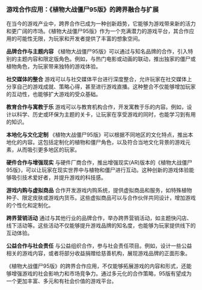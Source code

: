 ### 游戏合作应用：《植物大战僵尸95版》的跨界融合与扩展

在当今的游戏产业中，跨界合作已成为一种创新趋势，它能够为游戏带来新的活力和更广阔的市场。《植物大战僵尸95版》作为一个充满潜力的游戏平台，其合作应用的可能性无限，为玩家和开发者提供了丰富的想象空间。

**品牌合作与主题内容**
《植物大战僵尸95版》可以通过与知名品牌的合作，引入特别的主题内容和限定版角色。例如，与热门电影或动画的联动，推出独家的僵尸或植物角色，为玩家带来独特的游戏体验。

**社交媒体的整合**
游戏可以与社交媒体平台进行深度整合，允许玩家在社交媒体上分享自己的游戏成就、策略心得，甚至进行游戏直播。这种整合不仅能够增加玩家的互动性，也能够扩大游戏的受众基础。

**教育合作与寓教于乐**
游戏可以与教育机构合作，开发寓教于乐的内容。例如，设计以科学、历史或环保为主题的关卡，让玩家在享受游戏的同时，也能学习到有用的知识。

**本地化与文化定制**
《植物大战僵尸95版》可以根据不同地区的文化特点，推出本地化的内容。这包括定制化的植物和僵尸角色，以及符合当地文化背景的游戏元素，从而吸引更多地区的玩家。

**硬件合作与增强现实**
与硬件厂商合作，推出增强现实(AR)版本的《植物大战僵尸95版》，可以让玩家在现实世界中与植物和僵尸进行互动。这种创新的游戏体验能够吸引技术爱好者，并提升游戏的科技感。

**游戏内购与虚拟商品**
合作开发游戏内购系统，提供虚拟商品和服务，如特殊植物种子、限定皮肤或游戏内货币。这些虚拟商品可以与合作伙伴共同设计，增加游戏的个性化和定制化。

**跨界营销活动**
通过与其他行业的品牌合作，举办跨界营销活动，如主题快闪店、线下活动等。这些活动不仅能够提升游戏品牌的知名度，也能够为玩家提供线下的互动体验。

**公益合作与社会责任**
与公益组织合作，参与社会责任项目。例如，设计一些公益相关的游戏内容，或者将部分收益捐赠给慈善机构，展现游戏品牌的正面形象。

《植物大战僵尸95版》的跨界合作应用，不仅能够拓展游戏的内容和形式，还能够增强游戏的社会影响力和市场竞争力。通过多元化的合作策略，95版有望成为一个更加丰富、多元和有社会价值的游戏平台。